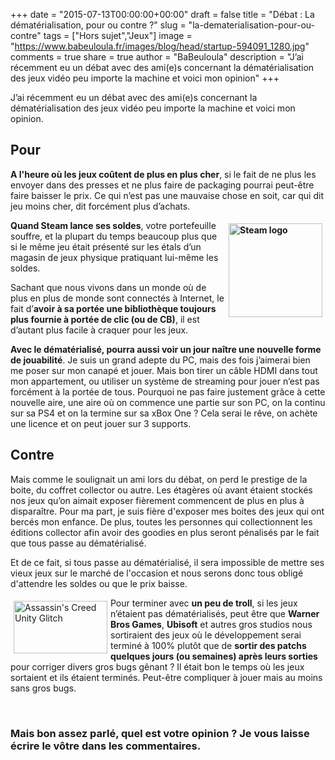 +++
date = "2015-07-13T00:00:00+00:00"
draft = false
title = "Débat : La dématérialisation, pour ou contre ?"
slug = "la-dematerialisation-pour-ou-contre"
tags = ["Hors sujet","Jeux"]
image = "https://www.babeuloula.fr/images/blog/head/startup-594091_1280.jpg"
comments = true
share = true
author = "BaBeuloula"
description = "J’ai récemment eu un débat avec des ami(e)s concernant la dématérialisation des jeux vidéo peu importe la machine et voici mon opinion"
+++

<p>J&rsquo;ai r&eacute;cemment eu un d&eacute;bat avec des ami(e)s concernant la d&eacute;mat&eacute;rialisation des jeux vid&eacute;o peu importe la machine et voici mon opinion.</p>
<!--more-->

<h2>Pour</h2>

<p><strong>A l&#39;heure o&ugrave; les jeux co&ucirc;tent de plus en plus cher</strong>, si le fait de ne plus les envoyer dans des presses et ne plus faire de packaging pourrai peut-&ecirc;tre faire baisser le prix. Ce qui n&rsquo;est pas une mauvaise chose en soit, car qui dit jeu moins cher, dit forc&eacute;ment plus d&rsquo;achats.</p>

<p><strong><img alt="Steam logo" src="http://www.babeuloula.fr/images/Steam_logo.png" style="width: 150px; height: 150px; float: right; margin: 5px;" />Quand Steam lance ses soldes</strong>, votre portefeuille souffre, et la plupart du temps beaucoup plus que si le m&ecirc;me jeu &eacute;tait pr&eacute;sent&eacute; sur les &eacute;tals d&rsquo;un magasin de jeux physique pratiquant lui-m&ecirc;me les soldes.</p>

<p>Sachant que nous vivons dans un monde o&ugrave; de plus en plus de monde sont connect&eacute;s &agrave; Internet, le fait d&rsquo;<strong>avoir &agrave; sa port&eacute;e une biblioth&egrave;que toujours plus fournie &agrave; port&eacute;e de clic (ou de CB)</strong>, il est d&rsquo;autant plus facile &agrave; craquer pour les jeux.</p>

<p><strong>Avec le d&eacute;mat&eacute;rialis&eacute;, pourra aussi voir un jour na&icirc;tre une nouvelle forme de jouabilit&eacute;</strong>. Je suis un grand adepte du PC, mais des fois j&rsquo;aimerai bien me poser sur mon canap&eacute; et jouer. Mais bon tirer un c&acirc;ble HDMI dans tout mon appartement, ou utiliser un syst&egrave;me de streaming pour jouer n&rsquo;est pas forc&eacute;ment &agrave; la port&eacute;e de tous. Pourquoi ne pas faire justement gr&acirc;ce &agrave; cette nouvelle aire, une aire o&ugrave; on commence une partie sur son PC, on la continu sur sa PS4 et on la termine sur sa xBox One ? Cela serai le r&ecirc;ve, on ach&egrave;te une licence et on peut jouer sur 3 supports.</p>

<h2>Contre</h2>

<p>Mais comme le soulignait un ami lors du d&eacute;bat, on perd le prestige de la boite, du coffret collector ou autre. Les &eacute;tag&egrave;res o&ugrave; avant &eacute;taient stock&eacute;s nos jeux qu&rsquo;on aimait exposer fi&egrave;rement commencent de plus en plus &agrave; dispara&icirc;tre. Pour ma part, je suis fi&egrave;re d&#39;exposer mes boites des jeux qui ont berc&eacute;s mon enfance. De plus, toutes les personnes qui collectionnent les &eacute;ditions collector afin avoir des goodies en plus seront p&eacute;nalis&eacute;s par le fait que tous passe au d&eacute;mat&eacute;rialis&eacute;.</p>

<p>Et de ce fait, si tous passe au d&eacute;mat&eacute;rialis&eacute;, il sera impossible de mettre ses vieux jeux sur le march&eacute; de l&#39;occasion et nous serons donc tous oblig&eacute; d&#39;attendre les soldes ou que le prix baisse.</p>

<p><img alt="Assassin's Creed Unity Glitch" src="http://www.babeuloula.fr/images/assassin_s_creed_unity_glitch_bug_lag-21.jpg" style="width: 150px; height: 84px; float: left; margin: 5px;" />Pour terminer avec&nbsp;<strong>un peu de troll</strong>, si les jeux n&rsquo;&eacute;taient pas d&eacute;mat&eacute;rialis&eacute;s, peut &ecirc;tre que <strong>Warner Bros Games</strong>, <strong>Ubisoft</strong> et autres gros studios nous sortiraient des jeux o&ugrave; le d&eacute;veloppement serai termin&eacute; &agrave; 100% plut&ocirc;t que de <strong>sortir des patchs quelques jours (ou semaines) apr&egrave;s leurs sorties</strong> pour corriger divers gros bugs g&ecirc;nant ? Il &eacute;tait bon le temps o&ugrave; les jeux sortaient et ils &eacute;taient termin&eacute;s. Peut-&ecirc;tre compliquer &agrave; jouer mais au moins sans gros bugs.</p>

<div class="clear">&nbsp;</div>

<h3>Mais bon assez parl&eacute;, quel est votre opinion ? Je vous laisse &eacute;crire le v&ocirc;tre dans les commentaires.</h3>
